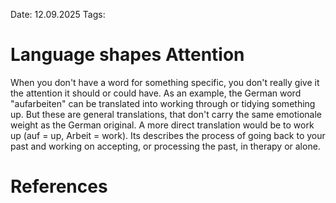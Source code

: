 Date: 12.09.2025
Tags: 

# Language shapes Attention

When you don't have a word for something specific, you don't really give it the attention it should or could have. As an example, the German word "aufarbeiten" can be translated into working through or tidying something up. But these are general translations, that don't carry the same emotionale weight as the German original. A more direct translation would be to work up (auf = up, Arbeit = work). Its describes the process of going back to your past and working on accepting, or processing the past, in therapy or alone.

# References